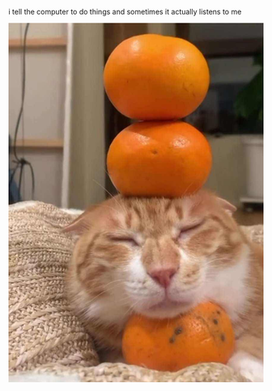 i tell the computer to do things and sometimes it actually listens to me
<!--START_SECTION:update_image-->
<img src=https://raw.githubusercontent.com/sneakykestrel/sneakykestrel/main/.github/images/image0.jpg height="" width="" align=left alt=kitty />
<!--END_SECTION:update_image-->


